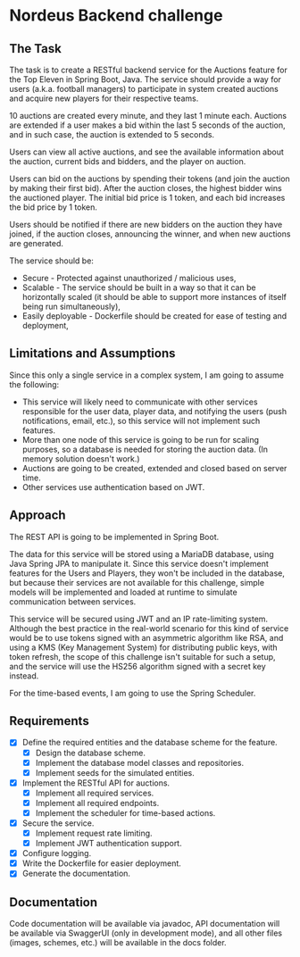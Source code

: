 # Nordeus Backend challenge

## The Task

The task is to create a RESTful backend service for the Auctions feature for the Top Eleven in Spring Boot, Java.
The service should provide a way for users (a.k.a. football managers) to participate in system created auctions and
acquire new players for their respective teams.

10 auctions are created every minute, and they last 1 minute each. Auctions are extended if a user makes a bid within
the last 5 seconds of the auction, and in such case, the auction is extended to 5 seconds.

Users can view all active auctions, and see the available information about the auction, current bids and bidders, and
the player on auction.

Users can bid on the auctions by spending their tokens (and join the auction by making their first bid).
After the auction closes, the highest bidder wins the auctioned player.
The initial bid price is 1 token, and each bid increases the bid price by 1 token.

Users should be notified if there are new bidders on the auction they have joined, if the auction closes, announcing the
winner, and when new auctions are generated.

The service should be:

- Secure - Protected against unauthorized / malicious uses,
- Scalable - The service should be built in a way so that it can be horizontally scaled (it should be able to support
  more instances of itself being run simultaneously),
- Easily deployable - Dockerfile should be created for ease of testing and deployment,

## Limitations and Assumptions

Since this only a single service in a complex system, I am going to assume the following:

- This service will likely need to communicate with other services responsible for the user data, player data, and
  notifying the users (push notifications, email, etc.), so this service will not implement such features.
- More than one node of this service is going to be run for scaling purposes, so a database is needed for storing the
  auction data. (In memory solution doesn't work.)
- Auctions are going to be created, extended and closed based on server time.
- Other services use authentication based on JWT.

## Approach

The REST API is going to be implemented in Spring Boot.

The data for this service will be stored using a MariaDB database, using Java Spring JPA to manipulate it.
Since this service doesn't implement features for the Users and Players, they won't be included in the database,
but because their services are not available for this challenge, simple models will be implemented and loaded at runtime
to simulate communication between services.

This service will be secured using JWT and an IP rate-limiting system.
Although the best practice in the real-world scenario for this kind of service would be to use tokens signed with an
asymmetric algorithm like RSA, and using a KMS (Key Management System) for distributing public keys, with token refresh,
the scope of this challenge isn't suitable for such a setup, and the service will use the HS256 algorithm signed with a
secret key instead.

For the time-based events, I am going to use the Spring Scheduler.

## Requirements

- [x] Define the required entities and the database scheme for the feature.
    - [x] Design the database scheme.
    - [x] Implement the database model classes and repositories.
    - [x] Implement seeds for the simulated entities.
- [x] Implement the RESTful API for auctions.
    - [x] Implement all required services.
    - [x] Implement all required endpoints.
    - [x] Implement the scheduler for time-based actions.
- [x] Secure the service.
    - [x] Implement request rate limiting.
    - [x] Implement JWT authentication support.
- [x] Configure logging.
- [x] Write the Dockerfile for easier deployment.
- [x] Generate the documentation.

## Documentation

Code documentation will be available via javadoc, API documentation will be available via SwaggerUI (only in development
mode),
and all other files (images, schemes, etc.) will be available in the docs folder.
